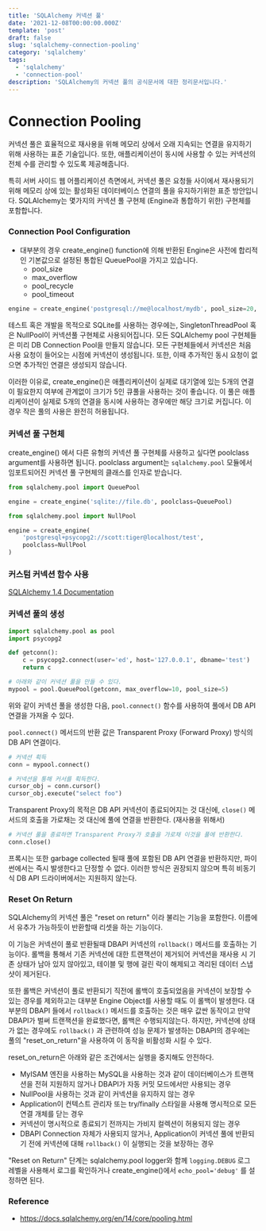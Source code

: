 ```yaml
---
title: 'SQLAlchemy 커넥션 풀'
date: '2021-12-08T00:00:00.000Z'
template: 'post'
draft: false
slug: 'sqlalchemy-connection-pooling'
category: 'sqlalchemy'
tags:
  - 'sqlalchemy'
  - 'connection-pool'
description: 'SQLAlchemy의 커넥션 풀의 공식문서에 대한 정리문서입니다.'
---
```


# Connection Pooling

커넥션 풀은 효율적으로 재사용을 위해 메모리 상에서 오래 지속되는 연결을 유지하기 위해 사용하는 표준 기술입니다. 또한, 애플리케이션이 동시에 사용할 수 있는 커넥션의 전체 수를 관리할 수 있도록 제공해줍니다.

특히 서버 사이드 웹 어플리케이션 측면에서, 커넥션 풀은 요청들 사이에서 재사용되기 위해 메모리 상에 있는 활성화된 데이터베이스 연결의 풀을 유지하기위한 표준 방안입니다.
SQLAlchemy는 몇가지의 커넥션 풀 구현체 (Engine과 통합하기 위한) 구현체를 포함합니다.

### Connection Pool Configuration

- 대부분의 경우 create_engine() function에 의해 반환된 Engine은 사전에 합리적인 기본값으로 설정된 통합된 QueuePool을 가지고 있습니다.
  - pool_size
  - max_overflow
  - pool_recycle
  - pool_timeout

```python
engine = create_engine('postgresql://me@localhost/mydb', pool_size=20, max_overflow=0)
```

테스트 혹은 개발을 목적으로 SQLite를 사용하는 경우에는, SingletonThreadPool 혹은 NullPool이 커넥션풀 구현체로 사용되어집니다.
모든 SQLAlchemy pool 구현체들은 미리 DB Connection Pool을 만들지 않습니다. 모든 구현체들에서 커넥션은 처음 사용 요청이 들어오는 시점에 커넥션이 생성됩니다.
또한, 이때 추가적인 동시 요청이 없으면 추가적인 연결은 생성되지 않습니다.

이러한 이유로, create_engine()은 애플리케이션이 실제로 대기열에 있는 5개의 연결이 필요한지 여부에 관계없이 크기가 5인 큐풀을 사용하는 것이 좋습니다. 이 풀은 애플리케이션이 실제로 5개의 연결을 동시에 사용하는 경우에만 해당 크기로 커집니다. 이 경우 작은 풀의 사용은 완전히 허용됩니다.

### 커넥션 풀 구현체

create_engine() 에서 다른 유형의 커넥션 풀 구현체를 사용하고 싶다면 poolclass argument를 사용하면 됩니다. poolclass argument는 `sqlalchemy.pool` 모듈에서 임포트되어진 커넥션 풀 구현체의 클래스를 인자로 받습니다.

```python
from sqlalchemy.pool import QueuePool

engine = create_engine('sqlite://file.db', poolclass=QueuePool)
```

```python
from sqlalchemy.pool import NullPool

engine = create_engine(
	'postgresql+psycopg2://scott:tiger@localhost/test',
	poolclass=NullPool
)
```

### 커스텀 커넥션 함수 사용

[SQLAlchemy 1.4 Documentation](https://docs.sqlalchemy.org/en/14/core/engines.html#custom-dbapi-args)

### 커넥션 풀의 생성

```python
import sqlalchemy.pool as pool
import psycopg2

def getconn():
	c = psycopg2.connect(user='ed', host='127.0.0.1', dbname='test')
	return c

# 아래와 같이 커넥션 풀을 만들 수 있다.
mypool = pool.QueuePool(getconn, max_overflow=10, pool_size=5)
```

위와 같이 커넥션 풀을 생성한 다음, `pool.connect()` 함수를 사용하여 풀에서 DB API 연결을 가져올 수 있다.

`pool.connect()` 메서드의 반환 값은 Transparent Proxy (Forward Proxy) 방식의 DB API 연결이다.

```python
# 커넥션 획득
conn = mypool.connect()

# 커넥션을 통해 커서를 획득한다.
cursor_obj = conn.cursor()
cursor_obj.execute("select foo")
```

Transparent Proxy의 목적은 DB API 커넥션이 종료되어지는 것 대신에, `close()` 메서드의 호출을 가로채는 것 대신에 풀에 연결을 반환한다. (재사용을 위해서)

```python
# 커넥션 풀을 종료하면 Transparent Proxy가 호출을 가로채 이것을 풀에 반환한다.
conn.close()
```

프록시는 또한 garbage collected 될때 풀에 포함된 DB API 연결을 반환하지만, 파이썬에서는 즉시 발생한다고 단정할 수 없다. 이러한 방식은 권장되지 않으며 특히 비동기식 DB API 드라이버에서는 지원하지 않는다.

### Reset On Return

SQLAlchemy의 커넥션 풀은 "reset on return" 이라 불리는 기능을 포함한다. 이름에서 유추가 가능하듯이 반환할때 리셋을 하는 기능이다.

이 기능은 커넥션이 풀로 반환될때 DBAPI 커넥션의 `rollback()` 메서드를 호출하는 기능이다. 롤백을 통해서 기존 커넥션에 대한 트랜잭션이 제거되어 커넥션을 재사용 시 기존 상태가 남아 있지 않아있고, 테이블 및 행에 걸린 락이 해제되고 격리된 데이터 스냅샷이 제거된다.

또한 롤백은 커넥션이 풀로 반환되기 직전에 롤백이 호출되었음을 커넥션이 보장할 수 있는 경우를 제외하고는 대부분 Engine Object를 사용할 때도 이 롤백이 발생한다.
대부분의 DBAPI 들에서 `rollback()` 메서드를 호출하는 것은 매우 값싼 동작이고 만약 DBAPI가 벌써 트랜잭션을 완료했다면, 롤백은 수행되지않는다. 하지만, 커넥션에 상태가 없는 경우에도 `rollback()` 과 관련하여 성능 문제가 발생하는 DBAPI의 경우에는 풀의 "reset_on_return"을 사용하여 이 동작을 비활성화 시킬 수 있다.

reset_on_return은 아래와 같은 조건에서는 실행을 중지해도 안전하다.

- MyISAM 엔진을 사용하는 MySQL을 사용하는 것과 같이 데이터베이스가 트랜잭션을 전혀 지원하지 않거나 DBAPI가 자동 커밋 모드에서만 사용되는 경우
- NullPool을 사용하는 것과 같이 커넥션을 유지하지 않는 경우
- Application이 컨텍스트 관리자 또는 try/finally 스타일을 사용해 명시적으로 모든 연결 개체를 닫는 경우
- 커넥션이 명시적으로 종료되기 전까지는 가비지 컬렉션이 허용되지 않는 경우
- DBAPI Connection 자체가 사용되지 않거나, Application이 커넥션 풀에 반환되기 전에 커넥션에 대해 `rollback()` 이 실행되는 것을 보장하는 경우

"Reset on Return" 단계는 sqlalchemy.pool logger와 함께 `logging.DEBUG` 로그 레벨을 사용해서 로그를 확인하거나 create_engine()에서 `echo_pool='debug'` 를 설정하면 된다.

### Reference

- https://docs.sqlalchemy.org/en/14/core/pooling.html
